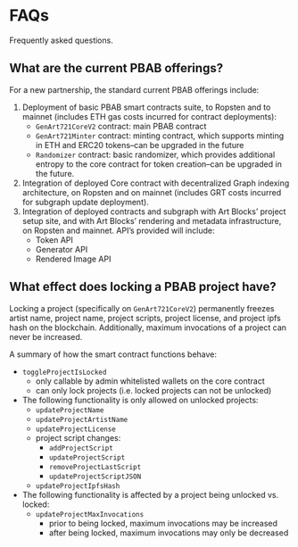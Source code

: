 # FAQs

Frequently asked questions.

## What are the current PBAB offerings?

For a new partnership, the standard current PBAB offerings include:

1. Deployment of basic PBAB smart contracts suite, to Ropsten and to mainnet (includes ETH gas costs incurred for contract deployments):
   * `GenArt721CoreV2` contract: main PBAB contract
   * `GenArt721Minter` contract: minting contract, which supports minting in ETH and ERC20 tokens–can be upgraded in the future
   * `Randomizer` contract: basic randomizer, which provides additional entropy to the core contract for token creation–can be upgraded in the future.
2. Integration of deployed Core contract with decentralized Graph indexing architecture, on Ropsten and on mainnet (includes GRT costs incurred for subgraph update deployment).
3. Integration of deployed contracts and subgraph with Art Blocks’ project setup site, and with Art Blocks’ rendering and metadata infrastructure, on Ropsten and mainnet. API’s provided will include:
   * Token API
   * Generator API
   * Rendered Image API

## What effect does locking a PBAB project have?

Locking a project (specifically on `GenArt721CoreV2`) permanently freezes artist name, project name, project scripts, project license, and project ipfs hash on the blockchain. Additionally, maximum invocations of a project can never be increased.

A summary of how the smart contract functions behave:
- `toggleProjectIsLocked`
  - only callable by admin whitelisted wallets on the core contract
  - can only lock projects (i.e. locked projects can not be unlocked)
- The following functionality is only allowed on unlocked projects:
  - `updateProjectName`
  - `updateProjectArtistName`
  - `updateProjectLicense`
  - project script changes:
    - `addProjectScript`
    - `updateProjectScript`
    - `removeProjectLastScript`
    - `updateProjectScriptJSON`
  - `updateProjectIpfsHash`
- The following functionality is affected by a project being unlocked vs. locked:
  - `updateProjectMaxInvocations`
    - prior to being locked, maximum invocations may be increased
    - after being locked, maximum invocations may only be decreased
